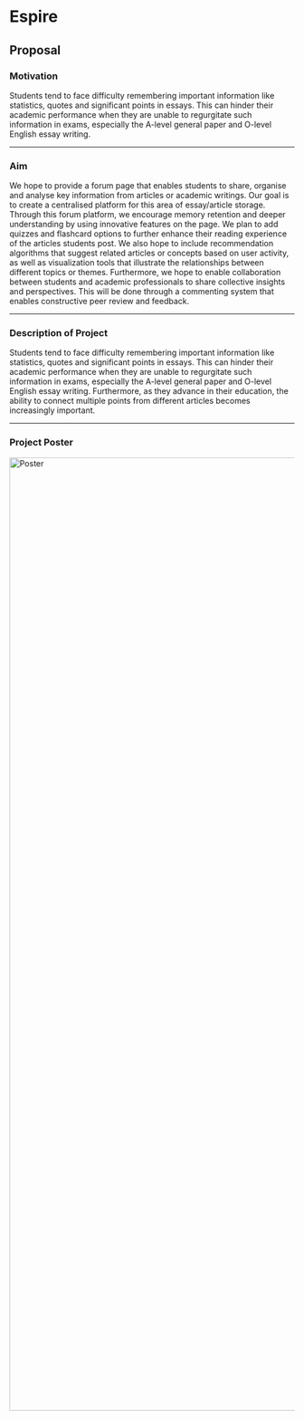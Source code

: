 # Espire
## Proposal
### Motivation 

Students tend to face difficulty remembering important information like statistics, quotes and significant points in essays. This can hinder their academic performance when they are unable to regurgitate such information in exams, especially the A-level general paper and O-level English essay writing.

---
### Aim 

We hope to provide a forum page that enables students to share, organise and analyse key information from articles or academic writings. Our goal is to create a centralised platform for this area of essay/article storage. 
Through this forum platform, we encourage memory retention and deeper understanding by using innovative features on the page. We plan to add quizzes and flashcard options to further enhance their reading experience of the articles students post. We also hope to include recommendation algorithms that suggest related articles or concepts based on user activity, as well as visualization tools that illustrate the relationships between different topics or themes.
Furthermore, we hope to enable collaboration between students and academic professionals to share collective insights and perspectives. This will be done through a commenting system that enables constructive peer review and feedback.

---
### Description of Project

Students tend to face difficulty remembering important information like statistics, quotes and significant points in essays. This can hinder their academic performance when they are unable to regurgitate such information in exams, especially the A-level general paper and O-level English essay writing. Furthermore, as they advance in their education, the ability to connect multiple points from different articles becomes increasingly important.

---
### Project Poster
<img width="1684" alt="Poster" src="https://github.com/Victoria281/Espire/assets/55942774/08bb5ef6-e494-45e4-8a45-34b7e3f34e27">
